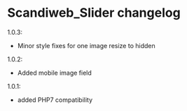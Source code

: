 Scandiweb_Slider changelog
========================

1.0.3:
- Minor style fixes for one image resize to hidden

1.0.2:
- Added mobile image field

1.0.1:
- added PHP7 compatibility
